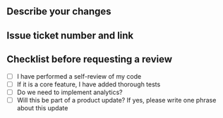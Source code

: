 ## Describe your changes

## Issue ticket number and link

## Checklist before requesting a review

- [ ]  I have performed a self-review of my code
- [ ]  If it is a core feature, I have added thorough tests
- [ ]  Do we need to implement analytics?
- [ ]  Will this be part of a product update? If yes, please write one phrase about this update
